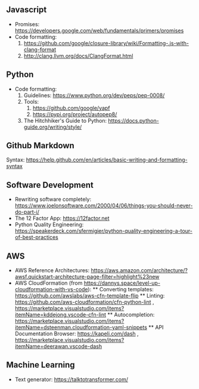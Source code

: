 

## Javascript
* Promises: https://developers.google.com/web/fundamentals/primers/promises
* Code formatting:
  1. https://github.com/google/closure-library/wiki/Formatting-.js-with-clang-format
  1. http://clang.llvm.org/docs/ClangFormat.html

## Python
* Code formatting:
  1. Guidelines: https://www.python.org/dev/peps/pep-0008/
  1. Tools:
     1. https://github.com/google/yapf
     1. https://pypi.org/project/autopep8/
  1. The Hitchhiker's Guide to Python: https://docs.python-guide.org/writing/style/
     
## Github Markdown
Syntax: https://help.github.com/en/articles/basic-writing-and-formatting-syntax

## Software Development
* Rewriting software completely: https://www.joelonsoftware.com/2000/04/06/things-you-should-never-do-part-i/
* The 12 Factor App: https://12factor.net
* Python Quality Engineering: https://speakerdeck.com/sfermigier/python-quality-engineering-a-tour-of-best-practices

## AWS
* AWS Reference Architectures: https://aws.amazon.com/architecture/?awsf.quickstart-architecture-page-filter=highlight%23new
* AWS CloudFormation (from https://dannys.space/level-up-cloudformation-with-vs-code):
** Converting templates: https://github.com/awslabs/aws-cfn-template-flip
** Linting: https://github.com/aws-cloudformation/cfn-python-lint , https://marketplace.visualstudio.com/items?itemName=kddejong.vscode-cfn-lint
** Autocompletion: https://marketplace.visualstudio.com/items?itemName=dsteenman.cloudformation-yaml-snippets
** API Documentation Browser: https://kapeli.com/dash , https://marketplace.visualstudio.com/items?itemName=deerawan.vscode-dash

## Machine Learning
* Text generator: https://talktotransformer.com/
